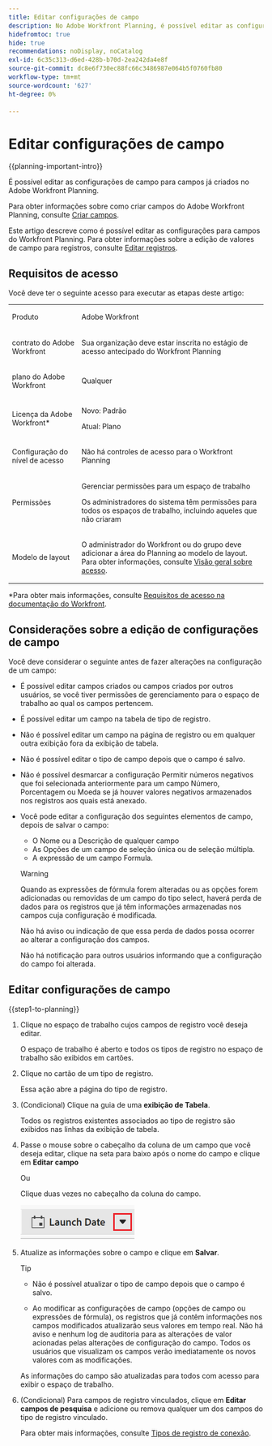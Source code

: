 ```yaml
---
title: Editar configurações de campo
description: No Adobe Workfront Planning, é possível editar as configurações de campo para campos já criados. Este artigo descreve como é possível editar as configurações para campos do Workfront Planning.
hidefromtoc: true
hide: true
recommendations: noDisplay, noCatalog
exl-id: 6c35c313-d6ed-428b-b70d-2ea242da4e8f
source-git-commit: dc8e6f730ec88fc66c3486987e064b5f0760fb80
workflow-type: tm+mt
source-wordcount: '627'
ht-degree: 0%

---
```


<!--update the metadata with real information when making this available in TOC and in the left nav-->

<!---
title: Edit fields
description: In Adobe Workfront Planning, you can edit the field settings for fields that are already created.
hidefromtoc: yes
hide: yes
author: Alina
feature: (*******************WE NEED A NEW ONE*******************)
role: User, Administrator (************is this right???************)
recommendations: noDisplay, noCatalog
--->

# Editar configurações de campo

{{planning-important-intro}}

É possível editar as configurações de campo para campos já criados no Adobe Workfront Planning.

Para obter informações sobre como criar campos do Adobe Workfront Planning, consulte [Criar campos](/help/quicksilver/planning/fields/create-fields.md).

Este artigo descreve como é possível editar as configurações para campos do Workfront Planning. Para obter informações sobre a edição de valores de campo para registros, consulte [Editar registros](/help/quicksilver/planning/records/edit-records.md).

## Requisitos de acesso

Você deve ter o seguinte acesso para executar as etapas deste artigo:

<table style="table-layout:auto">
 <col>
 </col>
 <col>
 </col>
 <tbody>
    <tr>
<tr>
<td>
   <p> Produto</p> </td>
   <td>
   <p> Adobe Workfront</p> </td>
  </tr>  
 <td role="rowheader"><p>contrato do Adobe Workfront</p></td>
   <td>
<p>Sua organização deve estar inscrita no estágio de acesso antecipado do Workfront Planning </p>
   </td>
  </tr>
  <tr>
   <td role="rowheader"><p>plano do Adobe Workfront</p></td>
   <td>
<p>Qualquer</p>
   </td>
  </tr>
  <tr>
   <td role="rowheader"><p>Licença da Adobe Workfront*</p></td>
   <td>
   <p>Novo: Padrão</p>
   <p>Atual: Plano</p> 
  </td>
  </tr>

<tr>
   <td role="rowheader"><p>Configuração do nível de acesso</p></td>
   <td> <p>Não há controles de acesso para o Workfront Planning</p>  
</td>
  </tr>

<tr>
   <td role="rowheader"><p>Permissões</p></td>
   <td> <p>Gerenciar permissões para um espaço de trabalho</a> </p>  
   <p>Os administradores do sistema têm permissões para todos os espaços de trabalho, incluindo aqueles que não criaram</p>
</td>
  </tr>
<tr>
   <td role="rowheader"><p>Modelo de layout</p></td>
   <td> <p>O administrador do Workfront ou do grupo deve adicionar a área do Planning ao modelo de layout. Para obter informações, consulte <a href="/help/quicksilver/planning/access/access-overview.md">Visão geral sobre acesso</a>. </p>  
</td>
  </tr>

</tbody>
</table>

*Para obter mais informações, consulte [Requisitos de acesso na documentação do Workfront](/help/quicksilver/administration-and-setup/add-users/access-levels-and-object-permissions/access-level-requirements-in-documentation.md).

<!--Maybe enable this at GA - but Planning is not supposed to have Access controls in the Workfront Access Level: 
>[!NOTE]
>
>If you don't have access, ask your Workfront administrator if they set additional restrictions in your access level. For information on how a Workfront administrator can change your access level, see [Create or modify custom access levels](/help/quicksilver/administration-and-setup/add-users/configure-and-grant-access/create-modify-access-levels.md). -->

## Considerações sobre a edição de configurações de campo

Você deve considerar o seguinte antes de fazer alterações na configuração de um campo:

* É possível editar campos criados ou campos criados por outros usuários, se você tiver permissões de gerenciamento para o espaço de trabalho ao qual os campos pertencem.
* É possível editar um campo na tabela de tipo de registro.
* Não é possível editar um campo na página de registro ou em qualquer outra exibição fora da exibição de tabela.
* Não é possível editar o tipo de campo depois que o campo é salvo.
* Não é possível desmarcar a configuração Permitir números negativos que foi selecionada anteriormente para um campo Número, Porcentagem ou Moeda se já houver valores negativos armazenados nos registros aos quais está anexado.
* Você pode editar a configuração dos seguintes elementos de campo, depois de salvar o campo:

   * O Nome ou a Descrição de qualquer campo
   * As Opções de um campo de seleção única ou de seleção múltipla.
   * A expressão de um campo Formula.

  >[!WARNING]
  >
  >Quando as expressões de fórmula forem alteradas ou as opções forem adicionadas ou removidas de um campo do tipo select, haverá perda de dados para os registros que já têm informações armazenadas nos campos cuja configuração é modificada.
  >
  >Não há aviso ou indicação de que essa perda de dados possa ocorrer ao alterar a configuração dos campos.
  >
  >Não há notificação para outros usuários informando que a configuração do campo foi alterada.

<!--this is not yet true, but it might come later:
* You can deselect Allow negative numbers option from a Number, Percentage, or Currency field after you save the field. 
-->

## Editar configurações de campo

{{step1-to-planning}}

1. Clique no espaço de trabalho cujos campos de registro você deseja editar.

   O espaço de trabalho é aberto e todos os tipos de registro no espaço de trabalho são exibidos em cartões.

1. Clique no cartão de um tipo de registro.

   Essa ação abre a página do tipo de registro.

1. (Condicional) Clique na guia de uma **exibição de Tabela**.

   Todos os registros existentes associados ao tipo de registro são exibidos nas linhas da exibição de tabela.
1. Passe o mouse sobre o cabeçalho da coluna de um campo que você deseja editar, clique na seta para baixo após o nome do campo e clique em **Editar campo**

   Ou

   Clique duas vezes no cabeçalho da coluna do campo.

   ![](assets/arrow-menu-after-name-of-field-in-table-header-highlighted.png)

1. Atualize as informações sobre o campo e clique em **Salvar**. <!--insert screen shot when finalized-->

   >[!TIP]
   >
   >* Não é possível atualizar o tipo de campo depois que o campo é salvo.
   >
   >* Ao modificar as configurações de campo (opções de campo ou expressões de fórmula), os registros que já contêm informações nos campos modificados atualizarão seus valores em tempo real. Não há aviso e nenhum log de auditoria para as alterações de valor acionadas pelas alterações de configuração do campo. Todos os usuários que visualizam os campos verão imediatamente os novos valores com as modificações.

   As informações do campo são atualizadas para todos com acesso para exibir o espaço de trabalho.

1. (Condicional) Para campos de registro vinculados, clique em **Editar campos de pesquisa** e adicione ou remova qualquer um dos campos do tipo de registro vinculado.

   Para obter mais informações, consulte [Tipos de registro de conexão](/help/quicksilver/planning/architecture/connect-record-types.md).

